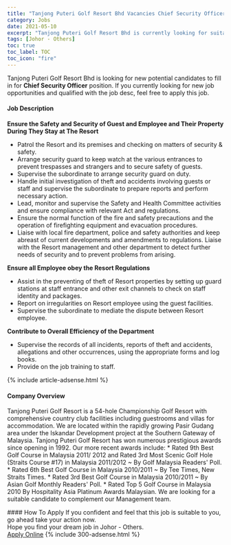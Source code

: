 ```yaml
---
title: "Tanjong Puteri Golf Resort Bhd Vacancies Chief Security Officer" 
category: Jobs 
date: 2021-05-10 
excerpt: "Tanjong Puteri Golf Resort Bhd is currently looking for suitable person to fill in the Chief Security Officer which based in Johor - Others" 
tags: [Johor - Others] 
toc: true 
toc_label: TOC 
toc_icon: "fire" 
--- 
```


<p>Tanjong Puteri Golf Resort Bhd is looking for new potential candidates to fill in for <b>Chief Security Officer</b> position. If you currently looking for new job opportunities and qualified with the job desc, feel free to apply this job.
</p><div><div><h4>Job Description</h4></div><div><div><span><div><p><strong>Ensure the Safety and Security of Guest and Employee and Their Property During They Stay at The Resort</strong></p><ul><li>Patrol the Resort and its premises and checking on matters of security &amp; safety.</li><li>Arrange security guard to keep watch at the various entrances to prevent trespasses and strangers and to secure safety of guests.</li><li>Supervise the subordinate to arrange security guard on duty.</li><li>Handle initial investigation of theft and accidents involving guests or staff and supervise the subordinate to prepare reports and perform necessary action.</li><li>Lead, monitor and supervise the Safety and Health Committee activities and ensure compliance with relevant Act and regulations.</li><li>Ensure the normal function of the fire and safety precautions and the operation of firefighting equipment and evacuation procedures.</li><li>Liaise with local fire department, police and safety authorities and keep abreast of current developments and amendments to regulations. Liaise with the Resort management and other department to detect further needs of security and to prevent problems from arising.</li></ul><p><strong>Ensure all Employee obey the Resort Regulations</strong></p><ul><li>Assist in the preventing of theft of Resort properties by setting up guard stations at staff entrance and other exit channels to check on staff identity and packages.</li><li>Report on irregularities on Resort employee using the guest facilities.</li><li>Supervise the subordinate to mediate the dispute between Resort employee.</li></ul><p><strong>Contribute to Overall Efficiency of the Department</strong></p><ul><li>Supervise the records of all incidents, reports of theft and accidents, allegations and other occurrences, using the appropriate forms and log books.</li><li>Provide on the job training to staff.</li></ul></div></span></div></div></div> 
{% include article-adsense.html %} 
<div><div><h4>Company Overview</h4></div><div><div><span><div><p>Tanjong Puteri Golf Resort is a 54-hole Championship Golf Resort with comprehensive country club facilities including guestrooms and villas for accommodation. We are located within the rapidly growing Pasir Gudang area under the Iskandar Development project at the Southern Gateway of Malaysia. Tanjong Puteri Golf Resort has won numerous prestigious awards since opening in 1992. Our more recent awards include: * Rated 9th&#160;Best Golf Course in Malaysia 2011/ 2012 and Rated 3rd Most Scenic Golf Hole (Straits Course #17) in Malaysia 2011/2012 ~ By Golf Malaysia Readers' Poll. * Rated 6th Best Golf Course in Malaysia 2010/2011 ~ By Tee Times, New Straits Times. * Rated 3rd&#160;Best Golf Course in Malaysia 2010/2011&#160;~ By Asian Golf Monthly Readers' Poll. *&#160;Rated Top 5 Golf Course in Malaysia 2010 By Hospitality Asia Platinum Awards Malaysian. We are looking for a suitable candidate to complement our Management team.</p></div></span></div></div></div> 
#### How To Apply 
If you confident and feel that this job is suitable to you, go ahead take your action now. <br/> 
Hope you find your dream job in Johor - Others. <br/> 
<a href="https://www.jobstreet.com.my/en/job/chief-security-officer-4561702?jobId=jobstreet-my-job-4561702&" class="btn btn--info" target="_blank" rel="nofollow noopenner">Apply Online</a> 
{% include 300-adsense.html %} 
